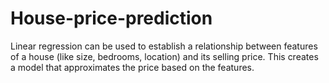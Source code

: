 # House-price-prediction
Linear regression can be used to establish a relationship between features of a house (like size, bedrooms, location) and its selling price. This creates a model that approximates the price based on the features.
